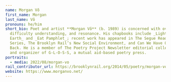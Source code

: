 ```yaml
---
name: Morgan Võ
first_name: Morgan
last_name: Võ
pronouns: he/him
short_bio: Poet and artist **Morgan Võ** (b. 1989) is concerned with overlap,
  difficulty understanding, and resonance. His chapbooks include _Lights of
  Earth_ and _Eat Pamphlet_; recent work has appeared in The Segue Reading
  Series, The Brooklyn Rail’s New Social Environment, and Can We Have Our Ball
  Back. He is a member of The Poetry Project Newsletter editorial collective,
  and organizer of G-L-O-S-S, a mutual aid-based poetry press.
portraits:
  - media: 2022/08/morgan-vo
rail_contributor_url: https://brooklynrail.org/2014/05/poetry/morgan-vo
website: https://www.morganvo.net/
---
```

